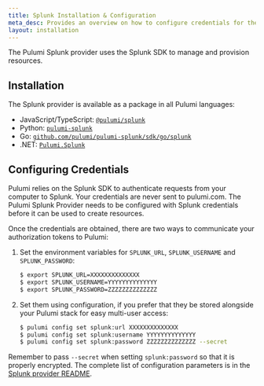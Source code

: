 ```yaml
---
title: Splunk Installation & Configuration
meta_desc: Provides an overview on how to configure credentials for the Pulumi Splunk Provider.
layout: installation
---
```


The Pulumi Splunk provider uses the Splunk SDK to manage and provision resources.

## Installation

The Splunk provider is available as a package in all Pulumi languages:

* JavaScript/TypeScript: [`@pulumi/splunk`](https://www.npmjs.com/package/@pulumi/splunk)
* Python: [`pulumi-splunk`](https://pypi.org/project/pulumi-splunk/)
* Go: [`github.com/pulumi/pulumi-splunk/sdk/go/splunk`](https://github.com/pulumi/pulumi-splunk)
* .NET: [`Pulumi.Splunk`](https://www.nuget.org/packages/Pulumi.Splunk)

## Configuring Credentials

Pulumi relies on the Splunk SDK to authenticate requests from your computer to Splunk. Your credentials are never sent
to pulumi.com.
The Pulumi Splunk Provider needs to be configured with Splunk credentials
before it can be used to create resources.

Once the credentials are obtained, there are two ways to communicate your authorization tokens to Pulumi:

1. Set the environment variables for `SPLUNK_URL`, `SPLUNK_USERNAME` and `SPLUNK_PASSWORD`:

    ```bash
    $ export SPLUNK_URL=XXXXXXXXXXXXXX
    $ export SPLUNK_USERNAME=YYYYYYYYYYYYYY
    $ export SPLUNK_PASSWORD=ZZZZZZZZZZZZZZ
    ```

2. Set them using configuration, if you prefer that they be stored alongside your Pulumi stack for easy multi-user access:

    ```bash
    $ pulumi config set splunk:url XXXXXXXXXXXXXX
    $ pulumi config set splunk:username YYYYYYYYYYYYYY
    $ pulumi config set splunk:password ZZZZZZZZZZZZZZ --secret
    ```

Remember to pass `--secret` when setting `splunk:password` so that it is properly encrypted. The complete list of
configuration parameters is in the [Splunk provider README](https://github.com/pulumi/pulumi-splunk/blob/master/README.md).
